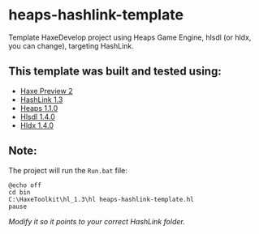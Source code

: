 # heaps-hashlink-template
Template HaxeDevelop project using Heaps Game Engine, hlsdl (or hldx, you can change), targeting HashLink.

## This template was built and tested using:
* [Haxe Preview 2](https://haxe.org/download/version/4.0.0-preview.2/)  
* [HashLink 1.3](https://github.com/HaxeFoundation/hashlink/releases)
* [Heaps 1.1.0](https://lib.haxe.org/p/heaps)
* [Hlsdl 1.4.0](https://lib.haxe.org/p/hlsdl)
* [Hldx 1.4.0](https://lib.haxe.org/p/hldx)

## Note:
The project will run the `Run.bat` file:
```batch
@echo off
cd bin
C:\HaxeToolkit\hl_1.3\hl heaps-hashlink-template.hl
pause
```
*Modify it so it points to your correct HashLink folder.*
